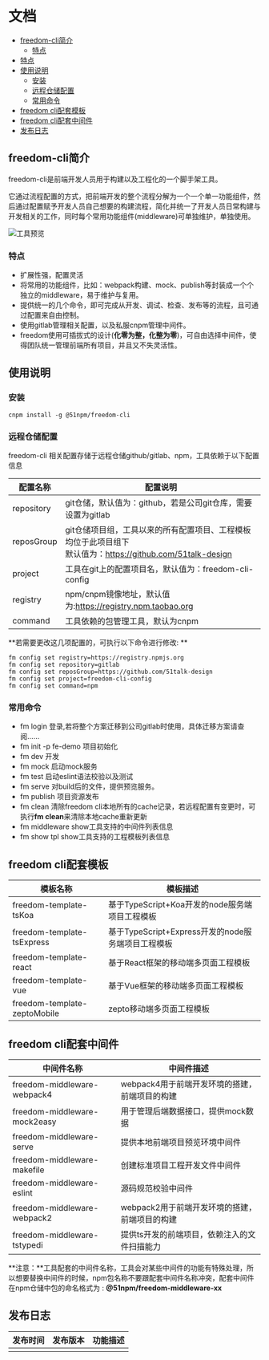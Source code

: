 # 文档

- [freedom-cli简介](#freedom-cli简介)
  * [特点](#特点)
- [特点](#特点)
- [使用说明](#使用说明)
  * [安装](#安装)
  * [远程仓储配置](#远程仓储配置)
  * [常用命令](#常用命令)
- [freedom cli配套模板](#freedom-cli配套模板)
- [freedom cli配套中间件](#freedom-cli配套中间件)
- [发布日志](#发布日志)

## freedom-cli简介

freedom-cli是前端开发人员用于构建以及工程化的一个脚手架工具。

它通过流程配置的方式，把前端开发的整个流程分解为一个一个单一功能组件，然后通过配置赋予开发人员自己想要的构建流程，简化并统一了开发人员日常构建与开发相关的工作，同时每个常用功能组件(middleware)可单独维护，单独使用。

![工具预览](//cdn.51talk.com/apollo/images/db894e071ce69815d4ca2976930de498.jpg)

### 特点

- 扩展性强，配置灵活
- 将常用的功能组件，比如：webpack构建、mock、publish等封装成一个个独立的middleware，易于维护与复用。
- 提供统一的几个命令，即可完成从开发、调试、检查、发布等的流程，且可通过配置来自由控制。
- 使用gitlab管理相关配置，以及私服cnpm管理中间件。
- freedom使用可插拔式的设计(**化零为整，化整为零**)，可自由选择中间件，使得团队统一管理前端所有项目，并且又不失灵活性。

## 使用说明

### 安装

`cnpm install -g @51npm/freedom-cli`

### 远程仓储配置

freedom-cli 相关配置存储于远程仓储github/gitlab、npm，工具依赖于以下配置信息

| 配置名称   | 配置说明                                                     |
| ---------- | ------------------------------------------------------------ |
| repository | git仓储，默认值为：github，若是公司git仓库，需要设置为gitlab |
| reposGroup | git仓储项目组，工具以来的所有配置项目、工程模板均位于此项目组下<br/>默认值为：https://github.com/51talk-design |
| project    | 工具在git上的配置项目名，默认值为：freedom-cli-config        |
| registry   | npm/cnpm镜像地址，默认值为:https://registry.npm.taobao.org   |
| command    | 工具依赖的包管理工具，默认为cnpm                             |

**若需要更改这几项配置的，可执行以下命令进行修改: **

```
fm config set registry=https://registry.npmjs.org
fm config set repository=gitlab
fm config set reposGroup=https://github.com/51talk-design
fm config set project=freedom-cli-config
fm config set command=npm
```

### 常用命令

- fm login                      登录,若将整个方案迁移到公司gitlab时使用，具体迁移方案请查阅......
- fm init -p fe-demo    项目初始化
- fm dev                        开发
- fm mock                     启动mock服务
- fm test                        启动eslint语法校验以及测试
- fm serve                     对build后的文件，提供预览服务。
- fm publish                  项目资源发布
- fm clean                      清除freedom cli本地所有的cache记录，若远程配置有变更时，可执行**fm clean**来清除本地cache重新更新
- fm middleware          show工具支持的中间件列表信息
- fm show tpl                show工具支持的工程模板列表信息

## freedom cli配套模板

| 模板名称                     | 模板描述                                           |
| ---------------------------- | -------------------------------------------------- |
| freedom-template-tsKoa       | 基于TypeScript+Koa开发的node服务端项目工程模板     |
| freedom-template-tsExpress   | 基于TypeScript+Express开发的node服务端项目工程模板 |
| freedom-template-react       | 基于React框架的移动端多页面工程模板                |
| freedom-template-vue         | 基于Vue框架的移动端多页面工程模板                  |
| freedom-template-zeptoMobile | zepto移动端多页面工程模板                          |

## freedom cli配套中间件

| 中间件名称                   | 中间件描述                                     |
| ---------------------------- | ---------------------------------------------- |
| freedom-middleware-webpack4  | webpack4用于前端开发环境的搭建，前端项目的构建 |
| freedom-middleware-mock2easy | 用于管理后端数据接口，提供mock数据             |
| freedom-middleware-serve     | 提供本地前端项目预览环境中间件                 |
| freedom-middleware-makefile  | 创建标准项目工程开发文件中间件                 |
| freedom-middleware-eslint    | 源码规范校验中间件                             |
| freedom-middleware-webpack2  | webpack2用于前端开发环境的搭建，前端项目的构建 |
| freedom-middleware-tstypedi  | 提供ts开发的前端项目，依赖注入的文件扫描能力   |

**注意：**工具配套的中间件名称，工具会对某些中间件的功能有特殊处理，所以想要替换中间件的时候，npm包名称不要跟配套中间件名称冲突，配套中间件在npm仓储中包的命名格式为 : **@51npm/freedom-middleware-xx**

## 发布日志

| 发布时间 | 发布版本 | 功能描述 |
| -------- | -------- | -------- |
|          |          |          |


